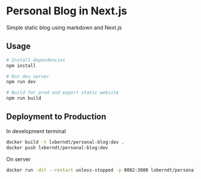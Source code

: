 # Personal Blog in Next.js

Simple static blog using markdown and Next.js

## Usage

```bash
# Install dependencies
npm install

# Run dev server
npm run dev

# Build for prod and export static website
npm run build
```

## Deployment to Production

In development terminal

```bash
docker build -t lxberndt/personal-blog:dev .
docker push lxberndt/personal-blog:dev
```

On server

```bash
docker run -dit --restart unless-stopped -p 8082:3000 lxberndt/personal-blog:dev
```
